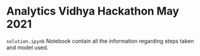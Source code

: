 # Analytics Vidhya Hackathon May 2021

`solution.ipynb` Notebook contain all the information regarding steps taken and model used.
